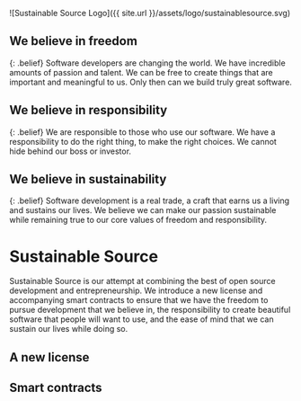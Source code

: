 ![Sustainable Source Logo]({{ site.url }}/assets/logo/sustainablesource.svg)

We believe in freedom
---------------------

{: .belief}
Software developers are changing the world. We have incredible amounts of
passion and talent. We can be free to create things that are important and
meaningful to us. Only then can we build truly great software.

We believe in responsibility
----------------------------

{: .belief}
We are responsible to those who use our software. We have a responsibility to
do the right thing, to make the right choices. We cannot hide behind our boss
or investor.

We believe in sustainability
----------------------------

{: .belief}
Software development is a real trade, a craft that earns us a living and
sustains our lives. We believe we can make our passion sustainable while
remaining true to our core values of freedom and responsibility.

Sustainable Source
==================

Sustainable Source is our attempt at combining the best of open source
development and entrepreneurship. We introduce a new license and accompanying
smart contracts to ensure that we have the freedom to pursue development that
we believe in, the responsibility to create beautiful software that people will
want to use, and the ease of mind that we can sustain our lives while doing so.

A new license
-------------

Smart contracts
---------------
